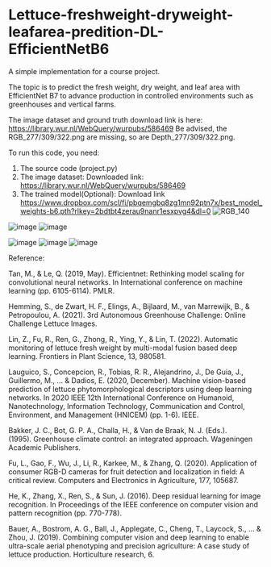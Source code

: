 # Lettuce-freshweight-dryweight-leafarea-predition-DL-EfficientNetB6
A simple implementation for a course project. 

The topic is to predict the fresh weight, dry weight, and leaf area with EfficientNet B7 to advance production in controlled environments such as greenhouses and vertical farms.  

The image dataset and ground truth download link is here: https://library.wur.nl/WebQuery/wurpubs/586469  Be advised, the RGB_277/309/322.png are missing, so are Depth_277/309/322.png.

To run this code, you need:
1. The source code (project.py)
2. The image dataset: Downloaded link: https://library.wur.nl/WebQuery/wurpubs/586469
3. The trained model(Optional): Download link https://www.dropbox.com/scl/fi/pbqemgbq8zg1mn92ptn7x/best_model_weights-b6.pth?rlkey=2bdtbt4zerau9nanr1esxpvg4&dl=0
![RGB_140](https://github.com/Kaiwen-Xiao/Lettuce-freshweight-dryweight-leafarea-predition-DL-EfficientNetB6/assets/126135993/1951f313-b7d4-4074-9e30-639fca3794f2)

![image](https://github.com/Kaiwen-Xiao/Lettuce-freshweight-dryweight-leafarea-predition-DL-EfficientNetB6/assets/126135993/2e73315e-dfbe-4afa-bb29-6a05fa8d426a)
![image](https://github.com/Kaiwen-Xiao/Lettuce-freshweight-dryweight-leafarea-predition-DL-EfficientNetB6/assets/126135993/6d2e69a3-1a22-4a3b-9aba-cdcf51cb3bbc)

![image](https://github.com/Kaiwen-Xiao/Lettuce-freshweight-dryweight-leafarea-predition-DL-EfficientNetB6/assets/126135993/f8a0c229-4440-44c1-bc45-1ae1e1c08618)
![image](https://github.com/Kaiwen-Xiao/Lettuce-freshweight-dryweight-leafarea-predition-DL-EfficientNetB6/assets/126135993/a5018e0e-25aa-4b37-9978-a3a68756f3df)
![image](https://github.com/Kaiwen-Xiao/Lettuce-freshweight-dryweight-leafarea-predition-DL-EfficientNetB6/assets/126135993/02b63dd0-dc41-4b4d-9e9e-52af729f3402)

Reference:

Tan, M., & Le, Q. (2019, May). Efficientnet: Rethinking model scaling for convolutional neural networks. In International conference on machine learning (pp. 6105-6114). PMLR.

Hemming, S., de Zwart, H. F., Elings, A., Bijlaard, M., van Marrewijk, B., & Petropoulou, A. (2021). 3rd Autonomous Greenhouse Challenge: Online Challenge Lettuce Images.

Lin, Z., Fu, R., Ren, G., Zhong, R., Ying, Y., & Lin, T. (2022). Automatic monitoring of lettuce fresh weight by multi-modal fusion based deep learning. Frontiers in Plant Science, 13, 980581.

Lauguico, S., Concepcion, R., Tobias, R. R., Alejandrino, J., De Guia, J., Guillermo, M., ... & Dadios, E. (2020, December). Machine vision-based prediction of lettuce phytomorphological descriptors using deep learning networks. In 2020 IEEE 12th International Conference on Humanoid, Nanotechnology, Information Technology, Communication and Control, Environment, and Management (HNICEM) (pp. 1-6). IEEE.

Bakker, J. C., Bot, G. P. A., Challa, H., & Van de Braak, N. J. (Eds.). (1995). Greenhouse climate control: an integrated approach. Wageningen Academic Publishers.

Fu, L., Gao, F., Wu, J., Li, R., Karkee, M., & Zhang, Q. (2020). Application of consumer RGB-D cameras for fruit detection and localization in field: A critical review. Computers and Electronics in Agriculture, 177, 105687.

He, K., Zhang, X., Ren, S., & Sun, J. (2016). Deep residual learning for image recognition. In Proceedings of the IEEE conference on computer vision and pattern recognition (pp. 770-778).

Bauer, A., Bostrom, A. G., Ball, J., Applegate, C., Cheng, T., Laycock, S., ... & Zhou, J. (2019). Combining computer vision and deep learning to enable ultra-scale aerial phenotyping and precision agriculture: A case study of lettuce production. Horticulture research, 6.


   

    


